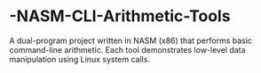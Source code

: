 # -NASM-CLI-Arithmetic-Tools
A dual-program project written in NASM (x86) that performs basic command-line arithmetic. Each tool demonstrates low-level data manipulation using Linux system calls.
